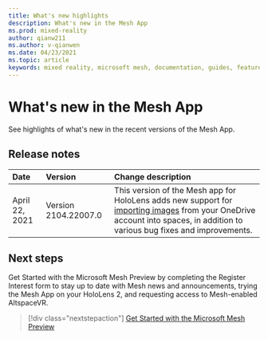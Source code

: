 ```yaml
---
title: What's new highlights
description: What's new in the Mesh App
ms.prod: mixed-reality
author: qianw211
ms.author: v-qianwen
ms.date: 04/23/2021
ms.topic: article
keywords: mixed reality, microsoft mesh, documentation, guides, features, holograms, spaces
---
```


# What's new in the Mesh App

See highlights of what's new in the recent versions of the Mesh App.

## Release notes

| Date          | Version           | Change description  |
| :------------ |:-------------| :----------- |
| April 22, 2021  | Version 2104.22007.0 | This version of the Mesh app for HoloLens adds new support for [importing images](https://docs.microsoft.com/mesh/mesh-app/use-mesh#import-content) from your OneDrive account into spaces, in addition to various bug fixes and improvements. |

## Next steps

Get Started with the Microsoft Mesh Preview by completing the Register Interest form to stay up to date with Mesh news and announcements, trying the Mesh App on your HoloLens 2, and requesting access to Mesh-enabled AltspaceVR.

   > [!div class="nextstepaction"]
   > [Get Started with the Microsoft Mesh Preview](get-started.md)